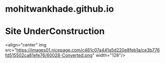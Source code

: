 # mohitwankhade.github.io
# Site UnderConstruction
<align="center" img src="https://images01.nicepage.com/c461c07a441a5d220e8feb1a/ce3b776fd515502ca81efe76/60028-Converted.png" width="128"/>

